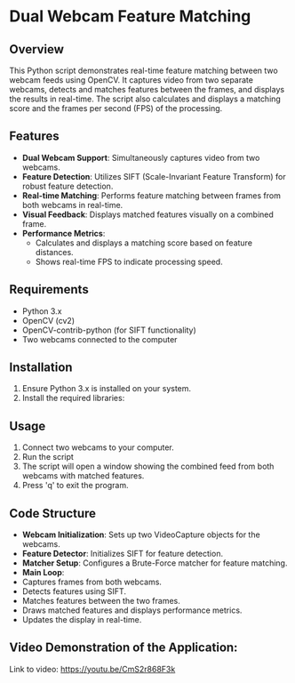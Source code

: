 # Dual Webcam Feature Matching

## Overview

This Python script demonstrates real-time feature matching between two webcam feeds using OpenCV. It captures video from two separate webcams, detects and matches features between the frames, and displays the results in real-time. The script also calculates and displays a matching score and the frames per second (FPS) of the processing.

## Features

- **Dual Webcam Support**: Simultaneously captures video from two webcams.
- **Feature Detection**: Utilizes SIFT (Scale-Invariant Feature Transform) for robust feature detection.
- **Real-time Matching**: Performs feature matching between frames from both webcams in real-time.
- **Visual Feedback**: Displays matched features visually on a combined frame.
- **Performance Metrics**: 
  - Calculates and displays a matching score based on feature distances.
  - Shows real-time FPS to indicate processing speed.

## Requirements

- Python 3.x
- OpenCV (cv2)
- OpenCV-contrib-python (for SIFT functionality)
- Two webcams connected to the computer

## Installation

1. Ensure Python 3.x is installed on your system.
2. Install the required libraries:


## Usage

1. Connect two webcams to your computer.
2. Run the script
3. The script will open a window showing the combined feed from both webcams with matched features.
4. Press 'q' to exit the program.

## Code Structure

- **Webcam Initialization**: Sets up two VideoCapture objects for the webcams.
- **Feature Detector**: Initializes SIFT for feature detection.
- **Matcher Setup**: Configures a Brute-Force matcher for feature matching.
- **Main Loop**:
- Captures frames from both webcams.
- Detects features using SIFT.
- Matches features between the two frames.
- Draws matched features and displays performance metrics.
- Updates the display in real-time.

## Video Demonstration of the Application:

Link to video: https://youtu.be/CmS2r868F3k